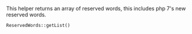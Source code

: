 This helper returns an array of reserved words, this includes php 7's new reserved words.

```php
ReservedWords::getList()
```